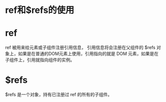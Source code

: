 # ref和$refs的使用

# ref

 ref 被用来给元素或子组件注册引用信息， 引用信息将会注册在父组件的 $refs 对象上，如果是在普通的DOM元素上使用，引用指向的就是 DOM 元素，如果是在子组件上，引用就指向组件的实例。

# $refs

 $refs 是一个对象，持有已注册过 ref 的所有的子组件。